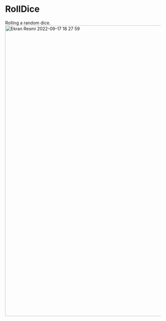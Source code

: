 # RollDice
Rolling a random dice.
<img width="942" alt="Ekran Resmi 2022-09-17 18 27 59" src="https://user-images.githubusercontent.com/39224710/190864495-83c2d99f-f247-4de8-83fb-fa82d7a57db5.png">
